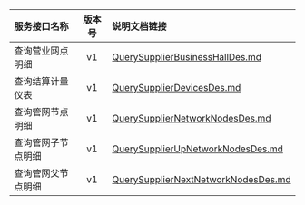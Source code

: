   
| 服务接口名称 | 版本号 | 说明文档链接 |  
| :----------------- | :-----: | :---------------- |  
| 查询营业网点明细 | v1 | [QuerySupplierBusinessHallDes.md](https://github.com/Zhang-Monica/gitMd/blob/master/EpeisSupp/SupBusinessInfoServer/QuerySupplierBusinessHallDes.md) |  
| 查询结算计量仪表 | v1 | [QuerySupplierDevicesDes.md](https://github.com/Zhang-Monica/gitMd/blob/master/EpeisSupp/SupBusinessInfoServer/QuerySupplierDevicesDes.md) |  
| 查询管网节点明细 | v1 | [QuerySupplierNetworkNodesDes.md](https://github.com/Zhang-Monica/gitMd/blob/master/EpeisSupp/SupBusinessInfoServer/QuerySupplierNetworkNodesDes.md) |  
| 查询管网子节点明细 | v1 | [QuerySupplierUpNetworkNodesDes.md](https://github.com/Zhang-Monica/gitMd/blob/master/EpeisSupp/SupBusinessInfoServer/QuerySupplierUpNetworkNodesDes.md) |  
| 查询管网父节点明细 | v1 | [QuerySupplierNextNetworkNodesDes.md](https://github.com/Zhang-Monica/gitMd/blob/master/EpeisSupp/SupBusinessInfoServer/QuerySupplierNextNetworkNodesDes.md) |  
  
